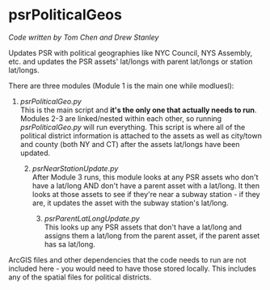 # psrPoliticalGeos

*Code written by Tom Chen and Drew Stanley*
 
 Updates PSR with political geographies like NYC Council, NYS Assembly, etc. and updates the PSR assets' lat/longs with parent lat/longs or station lat/longs. 

There are three modules (Module 1 is the main one while modluesl): 
1. *psrPoliticalGeo.py*  
   This is the main script and **it's the only one that actually needs to run**. Modules 2-3 are linked/nested within each other, so running *psrPoliticalGeo.py* will run everything. This script is where all of the political district information is attached to the assets as well as city/town and county (both NY and CT) after the assets lat/longs have been updated.

    2. *psrNearStationUpdate.py*  
        After Module 3 runs, this module looks at any PSR assets who don't have a lat/long AND don't have a parent asset with a lat/long. It then looks at those assets to see if they're near a subway station - if they are, it updates the asset with the subway station's lat/long.

        3. *psrParentLatLongUpdate.py*  
           This looks up any PSR assets that don't have a lat/long and assigns them a lat/long from the parent asset, if the parent asset has sa lat/long.

ArcGIS files and other dependencies that the code needs to run are not included here - you would need to have those stored locally. This includes any of the spatial files for political districts.
